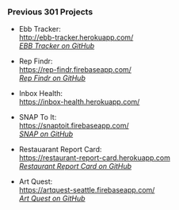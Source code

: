 ### Previous 301 Projects
- Ebb Tracker:  
http://ebb-tracker.herokuapp.com/    
_[EBB Tracker on GitHub](https://github.com/CarrieShort/ebb-tracker/tree/862009d9128051d176b55d452544ce13ed21e692)_  

- Rep Findr:  
https://rep-findr.firebaseapp.com/  
_[Rep Findr on GitHub](https://github.com/stefuhnee/rep-findr)_

- Inbox Health:  
https://inbox-health.herokuapp.com/

- SNAP To It:  
https://snaptoit.firebaseapp.com/  
_[SNAP on GitHub](https://github.com/mevans72/code-301-final-project)_

- Restauarant Report Card:  
https://restaurant-report-card.herokuapp.com  
_[Restaurant Report Card on GitHub](https://github.com/kbeame/restaurant-report-card)_

- Art Quest:  
https://artquest-seattle.firebaseapp.com/  
_[Art Quest on GitHub](https://github.com/tanyaweaver/artquest-seattle)_
